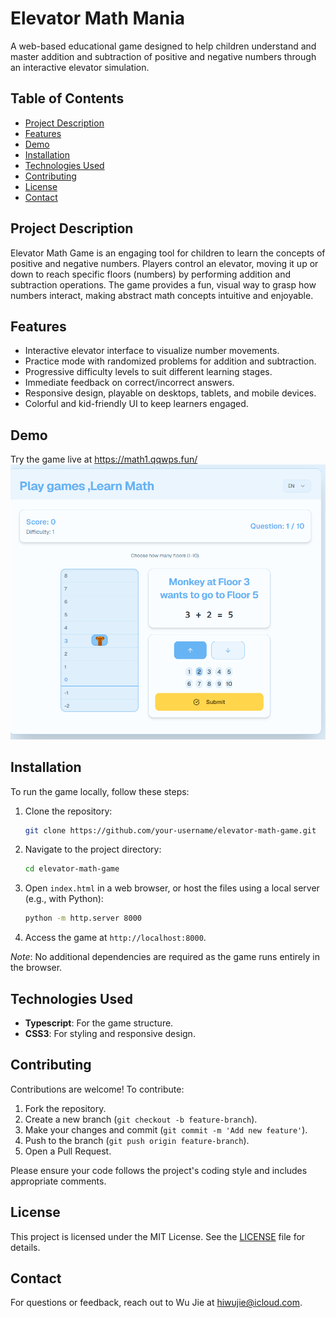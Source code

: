 # Elevator Math Mania

A web-based educational game designed to help children understand and master addition and subtraction of positive and negative numbers through an interactive elevator simulation.

## Table of Contents
- [Project Description](#project-description)
- [Features](#features)
- [Demo](#demo)
- [Installation](#installation)
- [Technologies Used](#technologies-used)
- [Contributing](#contributing)
- [License](#license)
- [Contact](#contact)

## Project Description
Elevator Math Game is an engaging tool for children to learn the concepts of positive and negative numbers. Players control an elevator, moving it up or down to reach specific floors (numbers) by performing addition and subtraction operations. The game provides a fun, visual way to grasp how numbers interact, making abstract math concepts intuitive and enjoyable.

## Features
- Interactive elevator interface to visualize number movements.
- Practice mode with randomized problems for addition and subtraction.
- Progressive difficulty levels to suit different learning stages.
- Immediate feedback on correct/incorrect answers.
- Responsive design, playable on desktops, tablets, and mobile devices.
- Colorful and kid-friendly UI to keep learners engaged.

## Demo
Try the game live at https://math1.qqwps.fun/  
![image](/screenshot.png)



## Installation
To run the game locally, follow these steps:

1. Clone the repository:
   ```bash
   git clone https://github.com/your-username/elevator-math-game.git
   ```
2. Navigate to the project directory:
   ```bash
   cd elevator-math-game
   ```
3. Open `index.html` in a web browser, or host the files using a local server (e.g., with Python):
   ```bash
   python -m http.server 8000
   ```
4. Access the game at `http://localhost:8000`.

*Note*: No additional dependencies are required as the game runs entirely in the browser.

## Technologies Used
- **Typescript**: For the game structure.
- **CSS3**: For styling and responsive design.

## Contributing
Contributions are welcome! To contribute:
1. Fork the repository.
2. Create a new branch (`git checkout -b feature-branch`).
3. Make your changes and commit (`git commit -m 'Add new feature'`).
4. Push to the branch (`git push origin feature-branch`).
5. Open a Pull Request.

Please ensure your code follows the project's coding style and includes appropriate comments.

## License
This project is licensed under the MIT License. See the [LICENSE](LICENSE) file for details.

## Contact
For questions or feedback, reach out to Wu Jie at hiwujie@icloud.com.  
